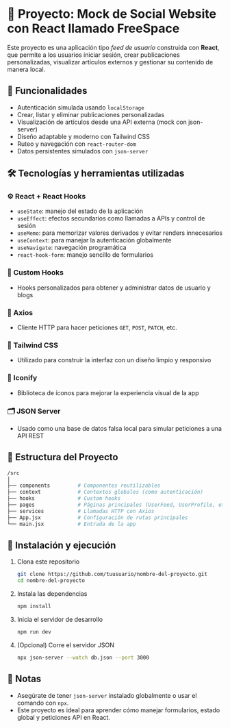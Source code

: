 
# 📝 Proyecto: Mock de Social Website con React llamado FreeSpace 

Este proyecto es una aplicación tipo *feed de usuario* construida con **React**, que permite a los usuarios iniciar sesión, crear publicaciones personalizadas, visualizar artículos externos y gestionar su contenido de manera local.

## 🚀 Funcionalidades

- Autenticación simulada usando `localStorage`
- Crear, listar y eliminar publicaciones personalizadas
- Visualización de artículos desde una API externa (mock con json-server)
- Diseño adaptable y moderno con Tailwind CSS
- Ruteo y navegación con `react-router-dom`
- Datos persistentes simulados con `json-server`

## 🛠️ Tecnologías y herramientas utilizadas

### ⚙️ React + React Hooks
- `useState`: manejo del estado de la aplicación
- `useEffect`: efectos secundarios como llamadas a APIs y control de sesión
- `useMemo`: para memorizar valores derivados y evitar renders innecesarios
- `useContext`: para manejar la autenticación globalmente
- `useNavigate`: navegación programática
- `react-hook-form`: manejo sencillo de formularios

### 🧠 Custom Hooks
- Hooks personalizados para obtener y administrar datos de usuario y blogs

### 📡 Axios
- Cliente HTTP para hacer peticiones `GET`, `POST`, `PATCH`, etc.

### 🎨 Tailwind CSS
- Utilizado para construir la interfaz con un diseño limpio y responsivo

### 🧩 Iconify
- Biblioteca de íconos para mejorar la experiencia visual de la app

### 🗂️ JSON Server
- Usado como una base de datos falsa local para simular peticiones a una API REST

## 📁 Estructura del Proyecto

```bash
/src
│
├── components         # Componentes reutilizables
├── context            # Contextos globales (como autenticación)
├── hooks              # Custom hooks
├── pages              # Páginas principales (UserFeed, UserProfile, etc.)
├── services           # Llamadas HTTP con Axios
├── App.jsx            # Configuración de rutas principales
└── main.jsx           # Entrada de la app
```

## 🧪 Instalación y ejecución

1. Clona este repositorio  
   ```bash
   git clone https://github.com/tuusuario/nombre-del-proyecto.git
   cd nombre-del-proyecto
   ```

2. Instala las dependencias  
   ```bash
   npm install
   ```

3. Inicia el servidor de desarrollo  
   ```bash
   npm run dev
   ```

4. (Opcional) Corre el servidor JSON
   ```bash
   npx json-server --watch db.json --port 3000
   ```

## 📌 Notas

- Asegúrate de tener `json-server` instalado globalmente o usar el comando con `npx`.
- Este proyecto es ideal para aprender cómo manejar formularios, estado global y peticiones API en React.
